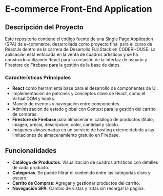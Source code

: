 # E-commerce Front-End Application

## Descripción del Proyecto
Este repositorio contiene el código fuente de una Single Page Application (SPA) de e-commerce, desarrollada como proyecto final para el curso de ReactJs dentro de la carrera de Desarrollo Full Stack en CODERHOUSE. La aplicación está enfocada en la venta de cuadros artísticos y se ha construido utilizando React para la creación de la interfaz de usuario y Firestore de Firebase para la gestión de la base de datos.

### Características Principales
- **React** como herramienta base para el desarrollo de componentes de UI.
- Implementación de patrones y conceptos clave de React, como el Virtual DOM y hooks.
- Manejo de eventos y navegación entre componentes.
- Administración de estado global con Context para la gestión del carrito de compras.
- **Firestore de Firebase** para almacenar el catálogo de productos (titulo, imagen, precio, descripcion, color, cantidad y stock).
- Imágenes almacenadas en un servicio de hosting externo debido a las limitaciones de almacenamiento gratuito en Firebase.

## Funcionalidades
- **Catálogo de Productos**: Visualización de cuadros artísticos con detalles de cada producto.
- **Categorías**: Se puede filtrar el contenido entre las categorías claro y oscuro.
- **Carrito de Compras**: Agregar y gestionar productos del carrito.
- **Navegación SPA**: Cambio de vistas y rutas sin recargar la página.
